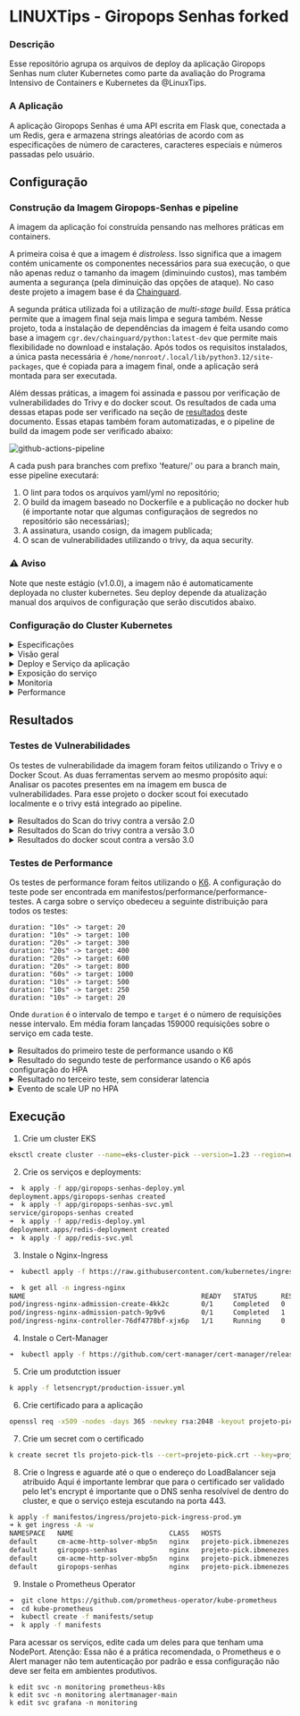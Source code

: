 # LINUXTips - Giropops Senhas forked

### Descrição
Esse repositório agrupa os arquivos de deploy da aplicação Giropops Senhas num cluter Kubernetes como parte da avaliação do Programa Intensivo de Containers e Kubernetes da @LinuxTips.

### A Aplicação

A aplicação Giropops Senhas é uma API escrita em Flask que, conectada a um Redis, gera e armazena strings aleatórias de acordo com as especificações de número de caracteres, caracteres especiais e números passadas pelo usuário.

## Configuração
### Construção da Imagem Giropops-Senhas e pipeline

A imagem da aplicação foi construída pensando nas melhores práticas em containers. 

A primeira coisa é que a imagem é _distroless_. Isso significa que a imagem contém unicamente os componentes necessários para sua execução, o que não apenas reduz o tamanho da imagem (diminuindo custos), mas também aumenta a segurança (pela diminuição das opções de ataque). No caso deste projeto a imagem base é da [Chainguard](https://edu.chainguard.dev/chainguard/chainguard-images/reference/python/). 

A segunda prática utilizada foi a utilização de _multi-stage build_. Essa prática permite que a imagem final seja mais limpa e segura também. Nesse projeto, toda a instalação de dependências da imagem é feita usando como base a imagem `cgr.dev/chainguard/python:latest-dev` que permite mais flexibilidade no download e instalação. Após todos os requisitos instalados, a única pasta necessária é `/home/nonroot/.local/lib/python3.12/site-packages`, que é copiada para a imagem final, onde a aplicação será montada para ser executada.

Além dessas práticas, a imagem foi assinada e passou por verificação de vulnerabilidades do Trivy e do docker scout. Os resultados de cada uma dessas etapas pode ser verificado na seção de [resultados](#resultados) deste documento. Essas etapas também foram automatizadas, e o pipeline de build da imagem pode ser verificado abaixo:

![github-actions-pipeline](./static/github-actions.png)

A cada push para branches com prefixo 'feature/' ou para a branch main, esse pipeline executará:

1. O lint para todos os arquivos yaml/yml no repositório;
2. O build da imagem baseado no Dockerfile e a publicação no docker hub (é importante notar que algumas configuraçãos de segredos no repositório são necessárias);
3. A assinatura, usando cosign, da imagem publicada;
4. O scan de vulnerabilidades utilizando o trivy, da aqua security.

### :warning: Aviso
Note que neste estágio (v1.0.0), a imagem não é automaticamente deployada no cluster kubernetes. Seu deploy depende da atualização manual dos arquivos de configuração que serão discutidos abaixo.

### Configuração do Cluster Kubernetes


<details>
  <summary>Especificações</summary>
  <br>

Esse projeto foi executado e validado usando o serviço EKS da AWS. Validações em cluster do tipo Kind ou bare metal serão realizadas.

Atualmente a especificação é:

Para o cluster:

- 2 Workers t3.medium
- 1 Control Plane gerenciado pela AWS

Para build automatizado da aplicação:

- Conta no dockerhub
- Repositório no github com acesso ao GitHub Actions

Para builds locais:

- Docker CLI

</details>

<details>
<summary>Visão geral</summary>
<br>
Os componentes da configuração podem ser visualizados em alto nível na imagem abaixo. O passo a passo de como instalar e configurar cada componente pode ser verificado no item [Execução](#execução):

![high-level-overview](./static/high_level_overview.png)
</details>

<details>
<summary>Deploy e Serviço da aplicação</summary>
<br>
Os manifestos de deployment e criação de serviço do giropops-senhas e do redis podem ser encontrados em manifestos/app/.

O destaque do deploy do giropops senhas temos:
- Variável de ambiente REDIS_HOST apontando para o serviço do redis;
- LivenessProbe, executando requisições GET em `/` para validar que o serviço está ativo;
- Limitação e requisição de recursos de CPU e Memória.

Os dois serviços são expostos dentro do cluster com serviços do tipo `ClusterIP` e, para o giropops-senhas, também há um serviço do tipo `NodePort` para troubleshooting.
</details>

<details>
<summary>Exposição do serviço</summary>
<br>

Nesta configuração o serviço está exposto externamente através do Nginx Ingress Controler. Ele atua como um controlador de balanceamento de carga e roteamento, permitindo redirecionamentos e o uso de certificados SSL/TLS em conjunto com o [CertManager](https://cert-manager.io/) e o [Let's Encrypt](https://letsencrypt.org/).

Em manifestos/ingress/ estão os arquivos de configuração do ingress para o ambiente de staging (com certificado não assinado) e para ambiente produtivo (com certificado assinado pelo let's encrypt). Os issuers para cada um desses cenários podem criados com base nos arquivos em letsencrypt/.

</details>

<details>
<summary>Monitoria</summary>
<br>
A monitoração do clusters está sendo feita utilizando o Prometheus Operator. Por padrão a instalação conta com o Prometheus, o Grafana e o AlertManager.

No Prometheus foram criadas duas regras, para o case do número de pods ativos ser 0, e para o caso do número de senhas geradas supere certo threshold (essa regra foi mais para disparar os alertas).

![prometheus_rules](./static/prometheus_rules.png)

Além disso, um service monitor foi criado para a monitoração de métricas do serviço e um pod monitor foi criado para monitoração de métricas do Pod. Todos esses arquivos de configuração podem ser encontrados em manifestos/monitoria/.


![prometheus_pod_monitor](./static/prometheus_pod_monitor.png)

![prometheus_service_monitor](./static/prometheus_service_monitor.png)

Uma vez que as métricas do serviço estavam sendo ingeridas pelo Prometheus, um painel de monitoria foi criado no Grafana.
![grafana_queries](./static/grafana_queries.png)

Foram criadas visualizações para:

1. Uso de memória
![grafana_memory_usage](./static/grafana_memory_usage.png)

2. Status do Serviço
![grafana_service_status](./static/grafana_service_status.png)

3. Número de Senhas geradas
![grafana_senhas_geradas](./static/grafana_senhas_geradas.png)

4. Número de Pods ativos
![grafana_pods_counter](./static/grafana_pods_counter.png)

</details>


<details>
<summary>Performance</summary>
<br>

Para assegurar que a aplicação pode lidar com grandes workloads, foi também configurado um HPA - Horizontal Pod Autoscaler. Ele monitora a utilização de recursos e escala automaticamente (para mais e para menos) o número de pods em execução. No caso deste projeto o HPA está configurado para de CPU e Memória em 50 e 70% respectivamente. A configuração pode ser encontrada em manifestos/performance.

</details>

## Resultados

### Testes de Vulnerabilidades

Os testes de vulnerabilidade da imagem foram feitos utilizando o Trivy e o Docker Scout. As duas ferramentas servem ao mesmo propósito aqui: Analisar os pacotes presentes em na imagem em busca de vulnerabilidades. Para esse projeto o docker scout foi executado localmente e o trivy está integrado ao pipeline.



<details>
<summary>Resultados do Scan do trivy contra a versão 2.0</summary>
<br>

Com os pacotes padrões da aplicação giropops-senhas disponívels na aplicação original foram identificadas três vulnerabilidades. Todas elas já possuem correções.

```
➜  app git:(feature/dockerfile) ✗ sudo trivy image isadora/linuxtips-giropops-senhas:2.0
2023-11-26T10:30:50.893Z        INFO    Vulnerability scanning is enabled
2023-11-26T10:30:50.893Z        INFO    Secret scanning is enabled
2023-11-26T10:30:50.893Z        INFO    If your scanning is slow, please try '--scanners vuln' to disable secret scanning
2023-11-26T10:30:50.893Z        INFO    Please see also https://aquasecurity.github.io/trivy/v0.47/docs/scanner/secret/#recommendation for faster secret detection
2023-11-26T10:30:51.039Z        INFO    Detected OS: wolfi
2023-11-26T10:30:51.039Z        INFO    Detecting Wolfi vulnerabilities...
2023-11-26T10:30:51.043Z        INFO    Number of language-specific files: 1
2023-11-26T10:30:51.048Z        INFO    Detecting python-pkg vulnerabilities...

isadora/linuxtips-giropops-senhas:2.0 (wolfi 20230201)

Total: 0 (UNKNOWN: 0, LOW: 0, MEDIUM: 0, HIGH: 0, CRITICAL: 0)

2023-11-26T10:30:51.049Z        INFO    Table result includes only package filenames. Use '--format json' option to get the full path to the package file.

Python (python-pkg)

Total: 3 (UNKNOWN: 0, LOW: 1, MEDIUM: 1, HIGH: 1, CRITICAL: 0)

┌──────────────────┬────────────────┬──────────┬────────┬───────────────────┬─────────────────────┬────────────────────────────────────────────────────────────┐
│     Library      │ Vulnerability  │ Severity │ Status │ Installed Version │    Fixed Version    │                           Title                            │
├──────────────────┼────────────────┼──────────┼────────┼───────────────────┼─────────────────────┼────────────────────────────────────────────────────────────┤
│ Flask (METADATA) │ CVE-2023-30861 │ HIGH     │ fixed  │ 2.1.1             │ 2.3.2, 2.2.5        │ flask: Possible disclosure of permanent session cookie due │
│                  │                │          │        │                   │                     │ to missing Vary: Cookie...                                 │
│                  │                │          │        │                   │                     │ https://avd.aquasec.com/nvd/cve-2023-30861                 │
├──────────────────┼────────────────┼──────────┤        ├───────────────────┼─────────────────────┼────────────────────────────────────────────────────────────┤
│ redis (METADATA) │ CVE-2023-28859 │ MEDIUM   │        │ 4.5.2             │ 4.5.4, 4.4.4        │ Async command information disclosure                       │
│                  │                │          │        │                   │                     │ https://avd.aquasec.com/nvd/cve-2023-28859                 │
│                  ├────────────────┼──────────┤        │                   ├─────────────────────┼────────────────────────────────────────────────────────────┤
│                  │ CVE-2023-28858 │ LOW      │        │                   │ 4.4.3, 4.5.3, 4.3.6 │ Async command information disclosure                       │
│                  │                │          │        │                   │                     │ https://avd.aquasec.com/nvd/cve-2023-28858                 │
└──────────────────┴────────────────┴──────────┴────────┴───────────────────┴─────────────────────┴────────────────────────────────────────────────────────────┘
```
</details>

<details>
<summary>Resultados do Scan do trivy contra a versão 3.0</summary>
<br>

Uma vez que os pacotes foram atualizados para as versões com correções, nenhuma vulnerabilidade conhecida está presente na imagem giropops-senhas.

```
➜  app git:(feature/dockerfile) ✗ sudo trivy image isadora/linuxtips-giropops-senhas:3.0
2023-11-26T10:33:48.789Z        INFO    Vulnerability scanning is enabled
2023-11-26T10:33:48.789Z        INFO    Secret scanning is enabled
2023-11-26T10:33:48.789Z        INFO    If your scanning is slow, please try '--scanners vuln' to disable secret scanning
2023-11-26T10:33:48.789Z        INFO    Please see also https://aquasecurity.github.io/trivy/v0.47/docs/scanner/secret/#recommendation for faster secret detection
2023-11-26T10:33:50.255Z        INFO    Detected OS: wolfi
2023-11-26T10:33:50.255Z        INFO    Detecting Wolfi vulnerabilities...
2023-11-26T10:33:50.256Z        INFO    Number of language-specific files: 1
2023-11-26T10:33:50.256Z        INFO    Detecting python-pkg vulnerabilities...

isadora/linuxtips-giropops-senhas:3.0 (wolfi 20230201)

Total: 0 (UNKNOWN: 0, LOW: 0, MEDIUM: 0, HIGH: 0, CRITICAL: 0)
```
</details>

<details>
<summary>Resultados do docker scout contra a versão 3.0</summary>
<br>

De forma similar ao Trivy, o docker scout não identificou nenhuma vulnerabilidade na versão 3.0.

```
➜  LINUXtips-giropops-senhas git:(feature/dockerfile) docker scout CVEs isadora/linuxtips-giropops-senhas:3.0
    ...Storing image for indexing
    ✓ Image stored for indexing
    ...Indexing
    ✓ Indexed 39 packages
    ✓ No vulnerable package detected
```

```
                    │             Analyzed Image
────────────────────┼──────────────────────────────────────────
  Target            │  isadora/linuxtips-giropops-senhas:3.0
    digest          │  67d8a6f7edab
    platform        │ linux/amd64
    vulnerabilities │    0C     0H     0M     0L
    size            │ 25 MB
    packages        │ 39
```
</details>


### Testes de Performance

Os testes de performance foram feitos utilizando o [K6](https://k6.io/). A configuração do teste pode ser encontrada em manifestos/performance/performance-testes. 
A carga sobre o serviço obedeceu a seguinte distribuição para todos os testes:

```
duration: "10s" -> target: 20 
duration: "10s" -> target: 100 
duration: "20s" -> target: 300 
duration: "20s" -> target: 400 
duration: "20s" -> target: 600 
duration: "20s" -> target: 800 
duration: "60s" -> target: 1000 
duration: "10s" -> target: 500 
duration: "10s" -> target: 250 
duration: "10s" -> target: 20 
```

Onde `duration` é o intervalo de tempo e `target` é o número de requisições nesse intervalo. Em média foram lançadas 159000 requisições sobre o serviço em cada teste.

<details>
<summary>Resultados do primeiro teste de performance usando o K6</summary>
<br>

No primeiro teste o npumero de requisições foi 149581, com 498 perdidas. Nesse momento o HPA tinha um problema de configuração e não foi capaz de escalar o deployment do giropops-senhas.

```
     ✗ response code was 200
      ↳  99% — ✓ 149581 / ✗ 498

     checks.........................: 99.66% ✓ 149581    ✗ 498
     data_received..................: 2.2 GB 10 MB/s
     data_sent......................: 20 MB  92 kB/s
     http_req_blocked...............: avg=139.49µs min=0s      med=2.28µs   max=157.47ms p(90)=2.5µs   p(95)=3.35µs
     http_req_connecting............: avg=18.7µs   min=0s      med=0s       max=27.67ms  p(90)=0s      p(95)=0s
   ✗ http_req_duration..............: avg=701.81ms min=1.92ms  med=35.5ms   max=1m0s     p(90)=1.49s   p(95)=3.89s
       { expected_response:true }...: avg=573.12ms min=3.45ms  med=35.29ms  max=59.74s   p(90)=1.45s   p(95)=3.76s
   ✓ http_req_failed................: 0.33%  ✓ 498       ✗ 149581
     http_req_receiving.............: avg=909.33µs min=0s      med=468.87µs max=59.26ms  p(90)=1.5ms   p(95)=2.35ms
     http_req_sending...............: avg=42.89µs  min=13.93µs med=39.15µs  max=6.45ms   p(90)=61.96µs p(95)=74.93µs
     http_req_tls_handshaking.......: avg=116.67µs min=0s      med=0s       max=154.91ms p(90)=0s      p(95)=0s
     http_req_waiting...............: avg=700.86ms min=1.87ms  med=34.86ms  max=1m0s     p(90)=1.49s   p(95)=3.89s
     http_reqs......................: 150079 707.59271/s
     iteration_duration.............: avg=702.07ms min=2.35ms  med=35.86ms  max=1m0s     p(90)=1.49s   p(95)=3.89s
     iterations.....................: 150079 707.59271/s
     vus............................: 1      min=1       max=999
     vus_max........................: 1000   min=1000    max=1000


running (3m32.1s), 0000/1000 VUs, 150079 complete and 36 interrupted iterations
breaking ✓ [======================================] 0000/1000 VUs  3m10s
ERRO[0213] thresholds on metrics 'http_req_duration' have been crossed

```
</details>


<details>
<summary>Resultado do segundo teste de performance usando o K6 após configuração do HPA</summary>
<br>

No segundo teste o npumero de requisições foi 158545 , com 29 perdidas. Nesse momento o HPA foi corrigido o número de pods disponíveis foi 5.

```
     ✗ response code was 200
      ↳  99% — ✓ 158545 / ✗ 29

     checks.........................: 99.98% ✓ 158545     ✗ 29
     data_received..................: 2.3 GB 12 MB/s
     data_sent......................: 20 MB  106 kB/s
     http_req_blocked...............: avg=672.88µs min=0s       med=2.27µs   max=566.92ms p(90)=2.51µs  p(95)=3.45µs
     http_req_connecting............: avg=17.33µs  min=0s       med=0s       max=16.92ms  p(90)=0s      p(95)=0s
   ✗ http_req_duration..............: avg=649.8ms  min=3.6ms    med=316.7ms  max=58.98s   p(90)=1.71s   p(95)=2.15s
       { expected_response:true }...: avg=647.16ms min=3.6ms    med=316.68ms max=58.98s   p(90)=1.71s   p(95)=2.15s
   ✓ http_req_failed................: 0.01%  ✓ 29         ✗ 158545
     http_req_receiving.............: avg=1.65ms   min=0s       med=1.15ms   max=79.22ms  p(90)=3.42ms  p(95)=6.96ms
     http_req_sending...............: avg=42.66µs  min=14.49µs  med=36.8µs   max=8.14ms   p(90)=61.43µs p(95)=75.71µs
     http_req_tls_handshaking.......: avg=651.61µs min=0s       med=0s       max=564.3ms  p(90)=0s      p(95)=0s
     http_req_waiting...............: avg=648.11ms min=454.35µs med=314.32ms max=58.97s   p(90)=1.7s    p(95)=2.14s
     http_reqs......................: 158574 834.490291/s
     iteration_duration.............: avg=650.6ms  min=3.7ms    med=317.7ms  max=58.98s   p(90)=1.71s   p(95)=2.15s
     iterations.....................: 158574 834.490291/s
     vus............................: 25     min=2        max=999
     vus_max........................: 1000   min=1000     max=1000
```
</details>


<details>
<summary>Resultado no terceiro teste, sem considerar latencia</summary>
<br>

No segundo teste o npumero de requisições foi 160502, com 15 perdidas. O HPA não reduziu o número de pods durante essa execução e apenas 0,0000000934% das requisições foram perdidas.

```

     checks.........................: 99.99% ✓ 160502     ✗ 15
     data_received..................: 2.3 GB 12 MB/s
     data_sent......................: 21 MB  107 kB/s
     http_req_blocked...............: avg=1.31ms   min=0s      med=2.27µs   max=1.85s    p(90)=2.52µs p(95)=3.52µs
     http_req_connecting............: avg=19.39µs  min=0s      med=0s       max=24.26ms  p(90)=0s     p(95)=0s
     http_req_duration..............: avg=639.9ms  min=3.91ms  med=446.62ms max=55.37s   p(90)=1.23s  p(95)=2.03s
       { expected_response:true }...: avg=637.11ms min=3.91ms  med=446.57ms max=55.37s   p(90)=1.23s  p(95)=2.03s
   ✓ http_req_failed................: 0.00%  ✓ 15         ✗ 160502
     http_req_receiving.............: avg=2.05ms   min=0s      med=1.24ms   max=130.07ms p(90)=5.71ms p(95)=8.23ms
     http_req_sending...............: avg=42.01µs  min=13.56µs med=35.7µs   max=9.01ms   p(90)=61.6µs p(95)=76.02µs
     http_req_tls_handshaking.......: avg=1.28ms   min=0s      med=0s       max=1.85s    p(90)=0s     p(95)=0s
     http_req_waiting...............: avg=637.8ms  min=3.47ms  med=444.08ms max=55.37s   p(90)=1.23s  p(95)=2.03s
     http_reqs......................: 160517 829.880724/s
     iteration_duration.............: avg=641.34ms min=4.02ms  med=447.87ms max=55.37s   p(90)=1.23s  p(95)=2.03s
     iterations.....................: 160517 829.880724/s
     vus............................: 2      min=2        max=999
     vus_max........................: 1000   min=1000     max=1000


running (3m13.4s), 0000/1000 VUs, 160517 complete and 3 interrupted iterations
breaking ✓ [======================================] 0000/1000 VUs  3m10s

```

</details>


<details>
<summary>Evento de scale UP no HPA</summary>
<br>

```
➜  manifestos git:(feature/performance-testes) ✗ k describe hpa giropops-senhas-deployment-hpa
Name:                                                     giropops-senhas-deployment-hpa
Namespace:                                                default
Labels:                                                   <none>
Annotations:                                              <none>
CreationTimestamp:                                        Sun, 03 Dec 2023 19:51:01 +0000
Reference:                                                Deployment/giropops-senhas
Metrics:                                                  ( current / target )
  resource memory on pods  (as a percentage of request):  59% (39926169600m) / 70%
  resource cpu on pods  (as a percentage of request):     0% (1m) / 50%
Min replicas:                                             3
Max replicas:                                             5
Deployment pods:                                          5 current / 5 desired
Conditions:
  Type            Status  Reason               Message
  ----            ------  ------               -------
  AbleToScale     True    ScaleDownStabilized  recent recommendations were higher than current one, applying the highest recent recommendation
  ScalingActive   True    ValidMetricFound     the HPA was able to successfully calculate a replica count from memory resource utilization (percentage of request)
  ScalingLimited  True    TooManyReplicas      the desired replica count is more than the maximum replica count
Events:
  Type    Reason             Age   From                       Message
  ----    ------             ----  ----                       -------
  Normal  SuccessfulRescale  15m   horizontal-pod-autoscaler  New size: 5; reason: cpu resource utilization (percentage of request) above target
```
</details>


## Execução

1. Crie um cluster EKS

```bash 
eksctl create cluster --name=eks-cluster-pick --version=1.23 --region=us-east-1 --nodegroup-name=eks-cluster-pick-nodegroup --node-type=t3.medium --nodes=2 --nodes-min=1 --nodes-max=3 --managed
```

2. Crie os serviços e deployments:
```bash
➜  k apply -f app/giropops-senhas-deploy.yml
deployment.apps/giropops-senhas created
➜  k apply -f app/giropops-senhas-svc.yml
service/giropops-senhas created
➜  k apply -f app/redis-deploy.yml
deployment.apps/redis-deployment created
➜  k apply -f app/redis-svc.yml
```

3. Instale o Nginx-Ingress
```bash
➜  kubectl apply -f https://raw.githubusercontent.com/kubernetes/ingress-nginx/controller-v1.8.2/deploy/static/provider/aws/deploy.yaml

➜  k get all -n ingress-nginx
NAME                                            READY   STATUS      RESTARTS   AGE
pod/ingress-nginx-admission-create-4kk2c        0/1     Completed   0          25s
pod/ingress-nginx-admission-patch-9p9v6         0/1     Completed   1          25s
pod/ingress-nginx-controller-76df4778bf-xjx6p   1/1     Running     0          25s

```

4. Instale o Cert-Manager
```bash
➜  kubectl apply -f https://github.com/cert-manager/cert-manager/releases/download/v1.13.2/cert-manager.yaml

```

5. Crie um produtction issuer
```bash
k apply -f letsencrypt/production-issuer.yml
```

6. Crie certificado para a aplicação
```bash
openssl req -x509 -nodes -days 365 -newkey rsa:2048 -keyout projeto-pick.key -out projeto-pick.crt
```

7. Crie um secret com o certificado 
```bash
k create secret tls projeto-pick-tls --cert=projeto-pick.crt --key=projeto-pick.key
```

8. Crie o Ingress e aguarde até o que o endereço do LoadBalancer seja atribuido
Aqui é importante lembrar que para o certificado ser validado pelo let's encrypt é importante que o DNS senha resolvível de dentro do cluster, e que o serviço esteja escutando na porta 443.
```bash
k apply -f manifestos/ingress/projeto-pick-ingress-prod.ym
➜ k get ingress -A -w
NAMESPACE   NAME                        CLASS   HOSTS                        ADDRESS   PORTS     AGE
default     cm-acme-http-solver-mbp5n   nginx   projeto-pick.ibmenezes.com             80        15s
default     giropops-senhas             nginx   projeto-pick.ibmenezes.com             80, 443   17s
default     cm-acme-http-solver-mbp5n   nginx   projeto-pick.ibmenezes.com   afa24b32d08e042839e13b2c51ddc66e-806f16f55c9c9c6d.elb.us-east-1.amazonaws.com   80        33s
default     giropops-senhas             nginx   projeto-pick.ibmenezes.com   afa24b32d08e042839e13b2c51ddc66e-806f16f55c9c9c6d.elb.us-east-1.amazonaws.com   80, 443   35s
```

9. Instale o Prometheus Operator

```bash
➜  git clone https://github.com/prometheus-operator/kube-prometheus
➜  cd kube-prometheus
➜  kubectl create -f manifests/setup
➜  k apply -f manifests
```

Para acessar os serviços, edite cada um deles para que tenham uma NodePort.
Atenção: Essa não é a prática recomendada, o Prometheus e o Alert manager não tem autenticação por padrão e essa configuração não deve ser feita em ambientes produtivos.


```
k edit svc -n monitoring prometheus-k8s
k edit svc -n monitoring alertmanager-main
k edit svc grafana -n monitoring
```
